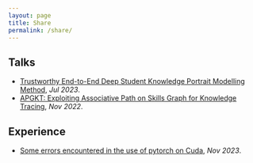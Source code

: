 ```yaml
---
layout: page
title: Share
permalink: /share/
---
```



## Talks
- [Trustworthy End-to-End Deep Student Knowledge Portrait Modelling Method](/share/Talks/CCFAI2023-DKP.pdf), _Jul 2023_.
- [APGKT: Exploiting Associative Path on Skills Graph for Knowledge Tracing](/share/Talks/PRICAI2022-APGKT.pdf), _Nov 2022_.

## Experience
- [Some errors encountered in the use of pytorch on Cuda](/share/Experience/231106.md), _Nov 2023_.


